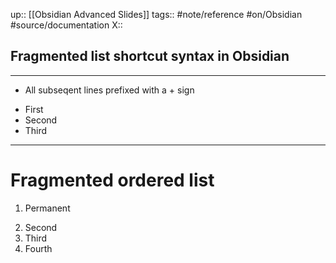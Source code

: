 up:: [[Obsidian Advanced Slides]]
tags:: #note/reference  #on/Obsidian  #source/documentation 
X:: 

## Fragmented list shortcut syntax in Obsidian

---

- All subseqent lines prefixed with a + sign
+ First
+ Second
+ Third

---


# Fragmented ordered list

1. Permanent
2) Second
3) Third
4) Fourth

